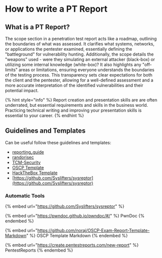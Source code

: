 # How to write a PT Report

## What is a PT Report?

The scope section in a penetration test report acts like a roadmap, outlining the boundaries of what was assessed. It clarifies what systems, networks, or applications the pentester examined, essentially defining the "battleground" for vulnerability hunting. Additionally, the scope details the "weapons" used - were they simulating an external attacker (black-box) or utilizing some internal knowledge (white-box)? It also highlights any "off-limits" areas or limitations, ensuring everyone understands the boundaries of the testing process. This transparency sets clear expectations for both the client and the pentester, allowing for a well-defined assessment and a more accurate interpretation of the identified vulnerabilities and their potential impact.

{% hint style="info" %}
Report creation and presentation skills are are often underrated, but essential requirements and skills in the business world. Practicing technical writing and improving your presentation skills is essential to your career.
{% endhint %}

## Guidelines and Templates

Can be useful follow these guidelines and templates:

* [reporting\_guide](https://dsxte2q2nyjxs.cloudfront.net/reporting\_guide.pdf)
* [randorisec](https://www.randorisec.fr/publications/randorisec-pentest-report-thehive-v1-0-tlp\_white.pdf)
* [TCM-Security](https://github.com/hmaverickadams/TCM-Security-Sample-Pentest-Report/blob/master/Demo%20Company%20-%20Security%20Assessment%20Findings%20Report.docx)
* [OSCP Template](https://github.com/noraj/OSCP-Exam-Report-Template-Markdown/blob/master/output/examples/OSCP-exam-report-template\_OS\_v2.pdf)
* [HackTheBox Template](https://www.hackthebox.com/storage/press/samplereport/sample-penetration-testing-report-template.pdf)
* [https://github.com/Syslifters/sysreptor](https://github.com/Syslifters/sysreptor)

### Automatic Tools

{% embed url="https://github.com/Syslifters/sysreptor" %}

{% embed url="https://pwndoc.github.io/pwndoc/#/" %}
PwnDoc
{% endembed %}

{% embed url="https://github.com/noraj/OSCP-Exam-Report-Template-Markdown" %}
OSCP Template Markdown
{% endembed %}

{% embed url="https://create.pentestreports.com/new-report" %}
PentestReports
{% endembed %}
